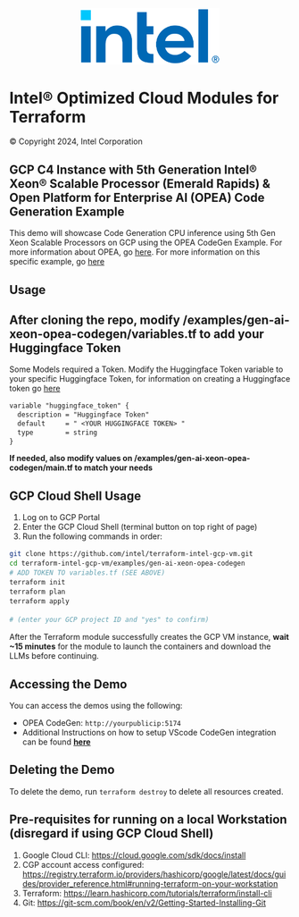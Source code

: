 <p align="center">
  <img src="https://github.com/intel/terraform-intel-gcp-vm/blob/main/images/logo-classicblue-800px.png?raw=true" alt="Intel Logo" width="250"/>
</p>

# Intel® Optimized Cloud Modules for Terraform

© Copyright 2024, Intel Corporation

## GCP C4 Instance with 5th Generation Intel® Xeon® Scalable Processor (Emerald Rapids) & Open Platform for Enterprise AI (OPEA) Code Generation Example

This demo will showcase Code Generation CPU inference using 5th Gen Xeon Scalable Processors on GCP using the OPEA CodeGen Example. For more information about OPEA, go [here](https://opea.dev/). For more information on this specific example, go [here](https://github.com/opea-project/GenAIExamples/tree/main/CodeGen)

## Usage

## After cloning the repo, modify /examples/gen-ai-xeon-opea-codegen/variables.tf to add your Huggingface Token

Some Models required a Token. Modify the Huggingface Token variable to your specific Huggingface Token, for information on creating a Huggingface token go [here](https://huggingface.co/docs/hub/en/security-tokens)

```hcl
variable "huggingface_token" {
  description = "Huggingface Token"
  default     = " <YOUR HUGGINGFACE TOKEN> "
  type        = string
}
```

**If needed, also modify values on /examples/gen-ai-xeon-opea-codegen/main.tf to match your needs**

## GCP Cloud Shell Usage

1. Log on to GCP Portal
2. Enter the GCP Cloud Shell (terminal button on top right of page)
3. Run the following commands in order: 


```bash
git clone https://github.com/intel/terraform-intel-gcp-vm.git
cd terraform-intel-gcp-vm/examples/gen-ai-xeon-opea-codegen
# ADD TOKEN TO variables.tf (SEE ABOVE)
terraform init 
terraform plan
terraform apply

# (enter your GCP project ID and "yes" to confirm)

```

After the Terraform module successfully creates the GCP VM instance, **wait ~15 minutes** for the module to launch the containers and download the LLMs before continuing.

## Accessing the Demo

You can access the demos using the following:

- OPEA CodeGen: `http://yourpublicip:5174`
- Additional Instructions on how to setup VScode CodeGen integration can be found [**here**](https://github.com/opea-project/GenAIExamples/blob/main/CodeGen/docker_compose/intel/cpu/xeon/README.md#install-copilot-vscode-extension-from-plugin-marketplace-as-the-frontend)


## Deleting the Demo

To delete the demo, run `terraform destroy` to delete all resources created.

## Pre-requisites for running on a local Workstation (disregard if using GCP Cloud Shell)

1. Google Cloud CLI: https://cloud.google.com/sdk/docs/install
2. CGP account access configured: https://registry.terraform.io/providers/hashicorp/google/latest/docs/guides/provider_reference.html#running-terraform-on-your-workstation
3. Terraform: https://learn.hashicorp.com/tutorials/terraform/install-cli
4. Git: https://git-scm.com/book/en/v2/Getting-Started-Installing-Git

